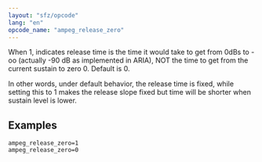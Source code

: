 ```yaml
---
layout: "sfz/opcode"
lang: "en"
opcode_name: "ampeg_release_zero"
---
```

When 1, indicates release time is the time it would take to get
from 0dBs to -oo (actually -90 dB as implemented in ARIA), NOT the time
to get from the current sustain to zero 0. Default is 0.

In other words, under default behavior, the release time is fixed, while
setting this to 1 makes the release slope fixed but time will be shorter
when sustain level is lower.

## Examples

```
ampeg_release_zero=1
ampeg_release_zero=0
```
